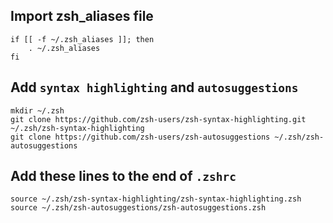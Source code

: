 ## Import zsh_aliases file

```shell
if [[ -f ~/.zsh_aliases ]]; then
    . ~/.zsh_aliases
fi
```

## Add `syntax highlighting` and `autosuggestions`

```shell
mkdir ~/.zsh
git clone https://github.com/zsh-users/zsh-syntax-highlighting.git ~/.zsh/zsh-syntax-highlighting
git clone https://github.com/zsh-users/zsh-autosuggestions ~/.zsh/zsh-autosuggestions
```

## Add these lines to the end of `.zshrc`

```shell
source ~/.zsh/zsh-syntax-highlighting/zsh-syntax-highlighting.zsh
source ~/.zsh/zsh-autosuggestions/zsh-autosuggestions.zsh
```
